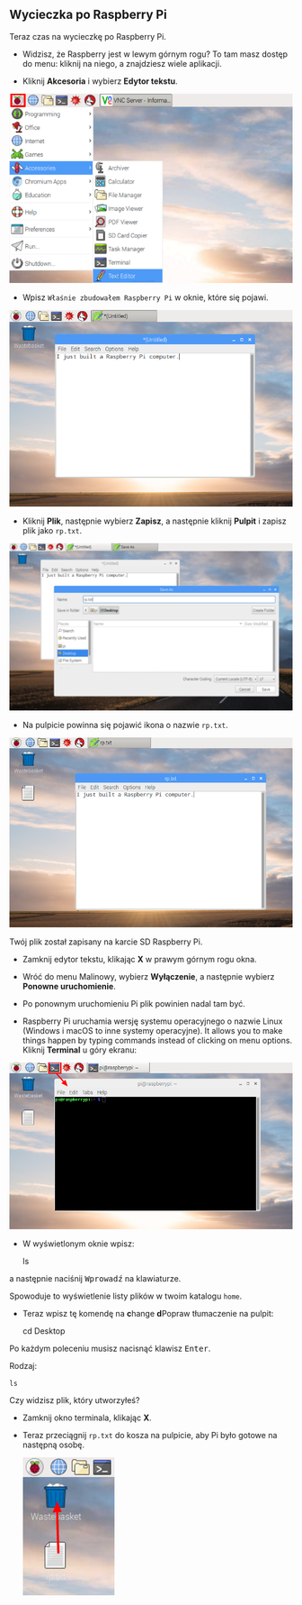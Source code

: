 ## Wycieczka po Raspberry Pi

Teraz czas na wycieczkę po Raspberry Pi.

+ Widzisz, że Raspberry jest w lewym górnym rogu? To tam masz dostęp do menu: kliknij na niego, a znajdziesz wiele aplikacji.

+ Kliknij **Akcesoria** i wybierz **Edytor tekstu**.

![zrzut ekranu](images/pi-accessories.png)

+ Wpisz `Właśnie zbudowałem Raspberry Pi` w oknie, które się pojawi.

![zrzut ekranu](images/pi-text-editor.png)

+ Kliknij **Plik**, następnie wybierz **Zapisz**, a następnie kliknij **Pulpit** i zapisz plik jako `rp.txt`.

![zrzut ekranu](images/pi-save.png)

+ Na pulpicie powinna się pojawić ikona o nazwie `rp.txt`.

![zrzut ekranu](images/pi-saved.png)

Twój plik został zapisany na karcie SD Raspberry Pi.

+ Zamknij edytor tekstu, klikając **X** w prawym górnym rogu okna.

+ Wróć do menu Malinowy, wybierz **Wyłączenie**, a następnie wybierz **Ponowne uruchomienie**.

+ Po ponownym uruchomieniu Pi plik powinien nadal tam być.

+ Raspberry Pi uruchamia wersję systemu operacyjnego o nazwie Linux (Windows i macOS to inne systemy operacyjne). It allows you to make things happen by typing commands instead of clicking on menu options. Kliknij **Terminal** u góry ekranu:

![zrzut ekranu](images/pi-command-prompt.png)

+ W wyświetlonym oknie wpisz:

    ls
    

a następnie naciśnij <kbd>Wprowadź</kbd> na klawiaturze.

Spowoduje to wyświetlenie listy plików w twoim katalogu `home`.

+ Teraz wpisz tę komendę na **c**hange **d**Popraw tłumaczenie na pulpit:

    cd Desktop
    

Po każdym poleceniu musisz nacisnąć klawisz <kbd>Enter</kbd>.

Rodzaj:

    ls
    

Czy widzisz plik, który utworzyłeś?

+ Zamknij okno terminala, klikając **X**.

+ Teraz przeciągnij `rp.txt` do kosza na pulpicie, aby Pi było gotowe na następną osobę.
    
    ![zrzut ekranu](images/pi-waste.png)